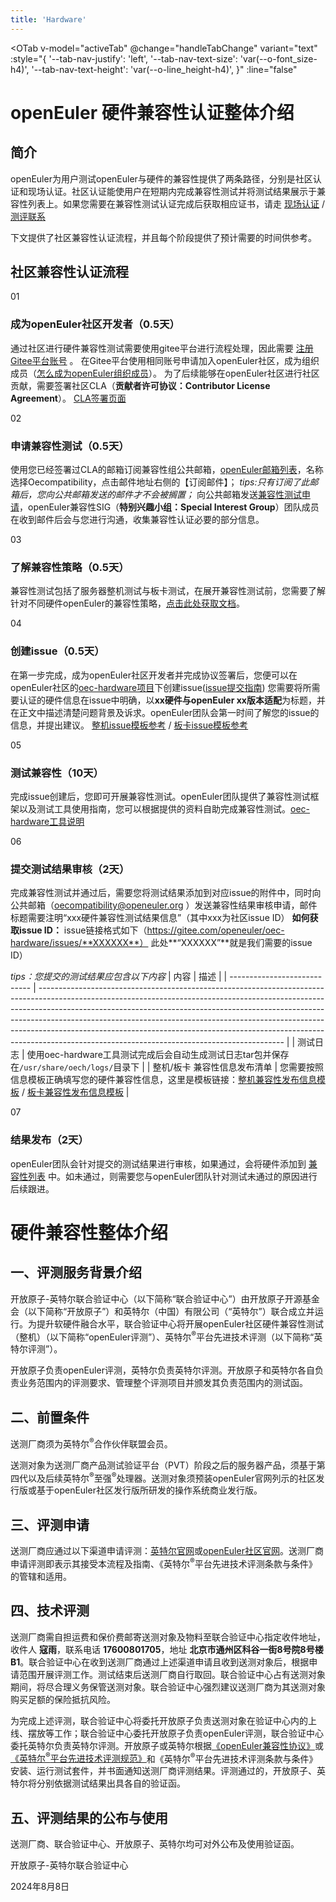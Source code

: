 ```yaml
---
title: 'Hardware'
---
```


<script setup lang="ts">
import { ref, onMounted } from 'vue';

import {
  OBreadcrumb,
  OBreadcrumbItem,
  OTab,
  OTabPane,
} from '@opensig/opendesign';
import TheHardWare from "~@/views/compatibility/TheHardWare.vue";
import { getUrlParams } from "~@/utils/common.ts";
import { useI18n } from '@/i18n';
const i18n = useI18n();
const activeTab = ref('');

const handleTabChange = (val:string) => {
  if (val) {
    history.pushState(null, '', `?overview=true`);
  } else {
   const urlWithoutParams = window.location.href.split('?')[0];
   history.pushState(null, '', urlWithoutParams);
  }
}
onMounted(() => {
  activeTab.value = getUrlParams(window.location.href).get('overview') || '';
})
</script>

<TheHardWare />

<div class='wrapper'>

<OTab
  v-model="activeTab"
  @change="handleTabChange"
  variant="text"
  :style="{
    '--tab-nav-justify': 'left',
    '--tab-nav-text-size': 'var(--o-font_size-h4)',
    '--tab-nav-text-height': 'var(--o-line_height-h4)',
  }"
  :line="false"
>
<OTabPane :label="i18n.compatibility.HARDWARE_OEC_DETAIL.TITLE" value="">
<div class='markdown'>

# openEuler 硬件兼容性认证整体介绍

## 简介
openEuler为用户测试openEuler与硬件的兼容性提供了两条路径，分别是社区认证和现场认证。社区认证能使用户在短期内完成兼容性测试并将测试结果展示于兼容性列表上。如果您需要在兼容性测试认证完成后获取相应证书，请走 [现场认证](https://gitee.com/openeuler/technical-certification/blob/master/README.md) / [测评联系](https://gitee.com/openeuler/technical-certification/issues/I9MY2A?from=project-issue)

下文提供了社区兼容性认证流程，并且每个阶段提供了预计需要的时间供参考。

## 社区兼容性认证流程
<!-- ----------------------------------------------------------------------- -->

<div class='step'>

<div class="order-number">
  01
</div>

<div class="content">

###  成为openEuler社区开发者（0.5天）
通过社区进行硬件兼容性测试需要使用gitee平台进行流程处理，因此需要 [注册Gitee平台账号](https://gitee.com/signup?redirect_to_url=%2F) 。
在Gitee平台使用相同账号申请加入openEuler社区，成为组织成员（[怎么成为openEuler组织成员](https://gitee.com/openeuler/infrastructure/blob/master/docs/openEuler-Infra-FAQ.md)）。
为了后续能够在openEuler社区进行社区贡献，需要签署社区CLA（**贡献者许可协议：Contributor License Agreement**）。
[CLA签署页面](https://clasign.osinfra.cn/sign/gitee_openeuler-1611298811283968340)

</div>

</div>
<!-- ----------------------------------------------------------------------- -->

<div class='step'>

<div class="order-number">
  02
</div>

<div class="content">

###  申请兼容性测试（0.5天）
使用您已经签署过CLA的邮箱订阅兼容性组公共邮箱，[openEuler邮箱列表](https://www.openeuler.org/zh/community/mailing-list/)，名称选择Oecompatibility，点击邮件地址右侧的【订阅邮件】；
*tips:只有订阅了此邮箱后，您向公共邮箱发送的邮件才不会被搁置；*
向公共邮箱发送[兼容性测试申请](mailto:oecompatibility@openeuler.org?subject=申请硬件兼容性测试)，openEuler兼容性SIG（**特别兴趣小组：Special Interest Group**）团队成员在收到邮件后会与您进行沟通，收集兼容性认证必要的部分信息。

</div>

</div>

<div class='step'>

<div class="order-number">
  03
</div>

<div class="content">

###  了解兼容性策略（0.5天）
兼容性测试包括了服务器整机测试与板卡测试，在展开兼容性测试前，您需要了解针对不同硬件openEuler的兼容性策略，[点击此处获取文档](https://www.openeuler.org/category/support/compatibility/openEuler-compatibility.pdf)。

</div>

</div>
<!-- ----------------------------------------------------------------------- -->

<div class='step'>

<div class="order-number">
  04
</div>

<div class="content">

###  创建issue（0.5天）
在第一步完成，成为openEuler社区开发者并完成协议签署后，您便可以在openEuler社区的[oec-hardware项目](https://gitee.com/openeuler/oec-hardware)下创建issue([issue提交指南](https://gitee.com/openeuler/community/blob/master/zh/contributors/issue-submit.md))
您需要将所需要认证的硬件信息在issue中明确，以**xx硬件与openEuler xx版本适配**为标题，并在正文中描述清楚问题背景及诉求。openEuler团队会第一时间了解您的issue的信息，并提出建议。
[整机issue模板参考](https://gitee.com/openeuler/oec-hardware/issues/IACFVK?from=project-issue) / [板卡issue模板参考](https://gitee.com/openeuler/oec-hardware/issues/IACFTN?from=project-issue)

</div>

</div>
<!-- ----------------------------------------------------------------------- -->

<div class='step'>

<div class="order-number">
  05
</div>

<div class="content">

###  测试兼容性（10天）
完成issue创建后，您即可开展兼容性测试。openEuler团队提供了兼容性测试框架以及测试工具使用指南，您可以根据提供的资料自助完成兼容性测试。[oec-hardware工具说明](https://gitee.com/openeuler/oec-hardware/blob/master/README.md)

</div>

</div>
<!-- ----------------------------------------------------------------------- -->

<div class='step'>

<div class="order-number">
  06
</div>

<div class="content">

###  提交测试结果审核（2天）
完成兼容性测试并通过后，需要您将测试结果添加到对应issue的附件中，同时向公共邮箱（oecompatibility@openeuler.org ）发送兼容性结果审核申请，邮件标题需要注明“xxx硬件兼容性测试结果信息”（其中xxx为社区issue ID）
**如何获取issue ID：** issue链接格式如下（https://gitee.com/openeuler/oec-hardware/issues/**XXXXXX**） 此处**“XXXXXX”**就是我们需要的issue ID）

*tips：您提交的测试结果应包含以下内容*
| 内容                         | 描述                                                                                                                                                                                                                                                                                                                                                                                                                                                                |
| ---------------------------- | ------------------------------------------------------------------------------------------------------------------------------------------------------------------------------------------------------------------------------------------------------------------------------------------------------------------------------------------------------------------------------------------------------------------------------------------------------------------- |
| 测试日志                     | 使用oec-hardware工具测试完成后会自动生成测试日志tar包并保存在`/usr/share/oech/logs/`目录下                                                                                                                                                                                                                                                                                                                                                                          |
| 整机/板卡 兼容性信息发布清单 | 您需要按照信息模板正确填写您的硬件兼容性信息，这里是模板链接：[整机兼容性发布信息模板](https://gitee.com/openeuler/oec-hardware/blob/master/templates/%E6%95%B4%E6%9C%BA%E5%85%BC%E5%AE%B9%E6%80%A7%E5%8F%91%E5%B8%83%E4%BF%A1%E6%81%AF%E6%A8%A1%E6%9D%BF.xlsx) / [板卡兼容性发布信息模板](https://gitee.com/openeuler/oec-hardware/blob/master/templates/%E6%9D%BF%E5%8D%A1%E5%85%BC%E5%AE%B9%E6%80%A7%E5%8F%91%E5%B8%83%E6%B8%85%E5%8D%95%E6%A8%A1%E6%9D%BF.xlsx) |


</div>

</div>
<!-- ----------------------------------------------------------------------- -->
<div class='step'>

<div class="order-number">
  07
</div>

<div class="content">

###  结果发布（2天）
openEuler团队会针对提交的测试结果进行审核，如果通过，会将硬件添加到 [兼容性列表](https://www.openeuler.org/zh/compatibility/) 中。如未通过，则需要您与openEuler团队针对测试未通过的原因进行后续跟进。

</div>

</div>

</div>
</OTabPane>
<!-- 硬件兼容性整体介绍 -->
<OTabPane :label="i18n.compatibility.COMPATIBILITY_HARDWARE" value="true">

<div class="markdown">

# 硬件兼容性整体介绍

## 一、评测服务背景介绍

开放原子-英特尔联合验证中心（以下简称“联合验证中心”）由开放原子开源基金会（以下简称“开放原子”）和英特尔（中国）有限公司（“英特尔”）联合成立并运行。为提升软硬件融合水平，联合验证中心将开展openEuler社区硬件兼容性测试（整机）（以下简称“openEuler评测”）、英特尔<sup>®</sup>平台先进技术评测（以下简称“英特尔评测”）。

开放原子负责openEuler评测，英特尔负责英特尔评测。开放原子和英特尔各自负责业务范围内的评测要求、管理整个评测项目并颁发其负责范围内的测试函。

## 二、前置条件

送测厂商须为英特尔<sup>®</sup>合作伙伴联盟会员。

送测对象为送测厂商产品测试验证平台（PVT）阶段之后的服务器产品，须基于第四代以及后续英特尔<sup>®</sup>至强<sup>®</sup>处理器。送测对象须预装openEuler官网列示的社区发行版或基于openEuler社区发行版所研发的操作系统商业发行版。

## 三、评测申请

送测厂商应通过以下渠道申请评测：[英特尔官网](https://www.intel.cn/content/www/cn/zh/homepage.html)或[openEuler社区官网](/zh/)。送测厂商申请评测即表示其接受本流程及指南、《英特尔<sup>®</sup>平台先进技术评测条款与条件》的管辖和适用。

## 四、技术评测

送测厂商需自担运费和保价费邮寄送测对象及物料至联合验证中心指定收件地址，收件人 **寇雨**，联系电话 **17600801705**，地址 **北京市通州区科谷一街8号院8号楼B1**。联合验证中心在收到送测厂商通过上述渠道申请且收到送测对象后，根据申请范围开展评测工作。测试结束后送测厂商自行取回。联合验证中心占有送测对象期间，将尽合理义务保管送测对象。联合验证中心强烈建议送测厂商为其送测对象购买足额的保险抵抗风险。

为完成上述评测，联合验证中心将委托开放原子负责送测对象在验证中心内的上线、摆放等工作；联合验证中心委托开放原子负责openEuler评测，联合验证中心委托英特尔负责英特尔评测。开放原子或英特尔根据[《openEuler兼容性协议》](https://certification.openeuler.org/#/compatibilityProtocol)或[《英特尔<sup>®</sup>平台先进技术评测规范》](/zh/compatibility/intel-validation-specification/)和《英特尔<sup>®</sup>平台先进技术评测条款与条件》安装、运行测试套件，并书面通知送测厂商评测结果。评测通过的，开放原子、英特尔将分别依据测试结果出具各自的验证函。

## 五、评测结果的公布与使用

送测厂商、联合验证中心、开放原子、英特尔均可对外公布及使用验证函。

开放原子-英特尔联合验证中心

2024年8月8日

</div>

</OTabPane>
</OTab>

</div>


<style lang="scss" scoped> @import './index.scss';


</style>
